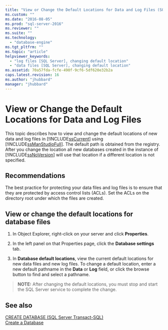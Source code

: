 ```yaml
---
title: "View or Change the Default Locations for Data and Log Files (SQL Server Management Studio) | Microsoft Docs"
ms.custom: ""
ms.date: "2016-08-05"
ms.prod: "sql-server-2016"
ms.reviewer: ""
ms.suite: ""
ms.technology: 
  - "database-engine"
ms.tgt_pltfrm: ""
ms.topic: "article"
helpviewer_keywords: 
  - "log files [SQL Server], changing default location"
  - "data files [SQL Server], changing default location"
ms.assetid: 70a57fda-fcfe-490f-9cf6-5df620e32b2a
caps.latest.revision: 16
ms.author: "jhubbard"
manager: "jhubbard"
---
```

# View or Change the Default Locations for Data and Log Files
  This topic describes how to view and change the default locations of new data and log files in [!INCLUDE[ssCurrent](../../../advanced-analytics/r-services/includes/sscurrent-md.md)] using [!INCLUDE[ssManStudioFull](../../../advanced-analytics/r-services/includes/ssmanstudiofull-md.md)]. The default path is obtained from the registry. After you change the location all new databases created in the instance of [!INCLUDE[ssNoVersion](../../../advanced-analytics/r-services/includes/ssnoversion-md.md)] will use that location if a different location is not specified.  
  
 
##  <a name="Recommendations"></a> Recommendations  
 The best practice for protecting your data files and log files is to ensure that they are protected by access control lists (ACLs). Set the ACLs on the directory root under which the files are created.  
  
  
## View or change the default locations for database files  
  
1.  In Object Explorer, right-click on your server and click **Properties**.  
  
2.  In the left panel on that Properties page, click the **Database settings** tab.  
  
3.  In **Database default locations**, view the current default locations for new data files and new log files. To change a default location, enter a new default pathname in the **Data** or **Log** field, or click the browse button to find and select a pathname.  
  
>**NOTE:** After changing the default locations, you must stop and start the SQL Server service to complete the change.  
  
## See also  
 [CREATE DATABASE &#40;SQL Server Transact-SQL&#41;](../../../t-sql/statements/create-database-sql-server-transact-sql.md)   
 [Create a Database](../../../relational-databases/databases/create-a-database.md)  
  
  